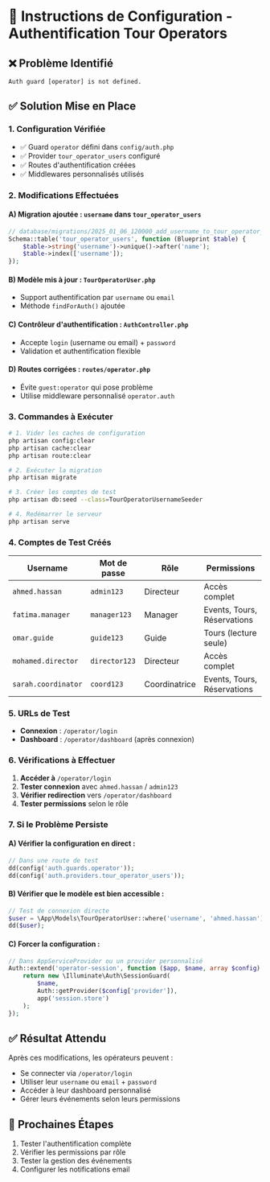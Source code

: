 # 🔧 Instructions de Configuration - Authentification Tour Operators

## ❌ Problème Identifié
```
Auth guard [operator] is not defined.
```

## ✅ Solution Mise en Place

### 1. **Configuration Vérifiée**
- ✅ Guard `operator` défini dans `config/auth.php`
- ✅ Provider `tour_operator_users` configuré
- ✅ Routes d'authentification créées
- ✅ Middlewares personnalisés utilisés

### 2. **Modifications Effectuées**

#### A) **Migration ajoutée** : `username` dans `tour_operator_users`
```php
// database/migrations/2025_01_06_120000_add_username_to_tour_operator_users_table.php
Schema::table('tour_operator_users', function (Blueprint $table) {
    $table->string('username')->unique()->after('name');
    $table->index(['username']);
});
```

#### B) **Modèle mis à jour** : `TourOperatorUser.php`
- Support authentification par `username` ou `email`
- Méthode `findForAuth()` ajoutée

#### C) **Contrôleur d'authentification** : `AuthController.php`
- Accepte `login` (username ou email) + `password`
- Validation et authentification flexible

#### D) **Routes corrigées** : `routes/operator.php`
- Évite `guest:operator` qui pose problème
- Utilise middleware personnalisé `operator.auth`

### 3. **Commandes à Exécuter**

```bash
# 1. Vider les caches de configuration
php artisan config:clear
php artisan cache:clear
php artisan route:clear

# 2. Exécuter la migration
php artisan migrate

# 3. Créer les comptes de test
php artisan db:seed --class=TourOperatorUsernameSeeder

# 4. Redémarrer le serveur
php artisan serve
```

### 4. **Comptes de Test Créés**

| Username | Mot de passe | Rôle | Permissions |
|----------|--------------|------|-------------|
| `ahmed.hassan` | `admin123` | Directeur | Accès complet |
| `fatima.manager` | `manager123` | Manager | Events, Tours, Réservations |
| `omar.guide` | `guide123` | Guide | Tours (lecture seule) |
| `mohamed.director` | `director123` | Directeur | Accès complet |
| `sarah.coordinator` | `coord123` | Coordinatrice | Events, Tours, Réservations |

### 5. **URLs de Test**

- **Connexion** : `/operator/login`
- **Dashboard** : `/operator/dashboard` (après connexion)

### 6. **Vérifications à Effectuer**

1. **Accéder à** `/operator/login`
2. **Tester connexion** avec `ahmed.hassan` / `admin123`
3. **Vérifier redirection** vers `/operator/dashboard`
4. **Tester permissions** selon le rôle

### 7. **Si le Problème Persiste**

#### A) Vérifier la configuration en direct :
```php
// Dans une route de test
dd(config('auth.guards.operator'));
dd(config('auth.providers.tour_operator_users'));
```

#### B) Vérifier que le modèle est bien accessible :
```php
// Test de connexion directe
$user = \App\Models\TourOperatorUser::where('username', 'ahmed.hassan')->first();
dd($user);
```

#### C) Forcer la configuration :
```php
// Dans AppServiceProvider ou un provider personnalisé
Auth::extend('operator-session', function ($app, $name, array $config) {
    return new \Illuminate\Auth\SessionGuard(
        $name,
        Auth::getProvider($config['provider']),
        app('session.store')
    );
});
```

## ✅ Résultat Attendu

Après ces modifications, les opérateurs peuvent :
- Se connecter via `/operator/login`
- Utiliser leur `username` ou `email` + `password`
- Accéder à leur dashboard personnalisé
- Gérer leurs événements selon leurs permissions

## 🔄 Prochaines Étapes

1. Tester l'authentification complète
2. Vérifier les permissions par rôle
3. Tester la gestion des événements
4. Configurer les notifications email